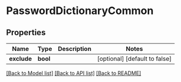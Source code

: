 # PasswordDictionaryCommon

## Properties
Name | Type | Description | Notes
------------ | ------------- | ------------- | -------------
**exclude** | **bool** |  | [optional] [default to false]

[[Back to Model list]](../README.md#documentation-for-models) [[Back to API list]](../README.md#documentation-for-api-endpoints) [[Back to README]](../README.md)


